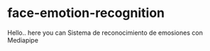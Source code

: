 # face-emotion-recognition
Hello.. here you can Sistema de reconocimiento de emosiones con Mediapipe

